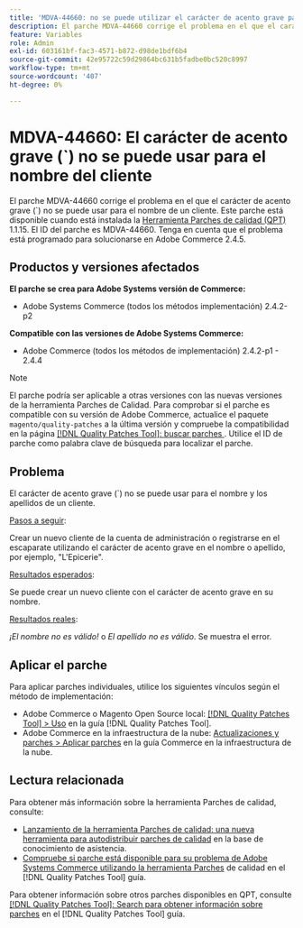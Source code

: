 ```yaml
---
title: 'MDVA-44660: no se puede utilizar el carácter de acento grave para el nombre del cliente'
description: El parche MDVA-44660 corrige el problema en el que el carácter de acento grave no se puede utilizar para el nombre de un cliente. Este parche está disponible cuando está instalada la [Quality Patches Tool (QPT)](https://experienceleague.adobe.com/es/docs/commerce-knowledge-base/kb/announcements/commerce-announcements/magento-quality-patches-released-new-tool-to-self-serve-quality-patches) 1.1.15. El ID del parche es MDVA-44660. Tenga en cuenta que el problema está programado para solucionarse en Adobe Commerce 2.4.5.
feature: Variables
role: Admin
exl-id: 603161bf-fac3-4571-b872-d98de1bdf6b4
source-git-commit: 42e95722c59d29864bc631b5fadbe0bc520c8997
workflow-type: tm+mt
source-wordcount: '407'
ht-degree: 0%

---
```


# MDVA-44660: El carácter de acento grave (&grave;) no se puede usar para el nombre del cliente

El parche MDVA-44660 corrige el problema en el que el carácter de acento grave (\`) no se puede usar para el nombre de un cliente. Este parche está disponible cuando está instalada la [Herramienta Parches de calidad (QPT)](https://experienceleague.adobe.com/es/docs/commerce-knowledge-base/kb/announcements/commerce-announcements/magento-quality-patches-released-new-tool-to-self-serve-quality-patches) 1.1.15. El ID del parche es MDVA-44660. Tenga en cuenta que el problema está programado para solucionarse en Adobe Commerce 2.4.5.

## Productos y versiones afectados

**El parche se crea para Adobe Systems versión de Commerce:**

* Adobe Systems Commerce (todos los métodos implementación) 2.4.2-p2

**Compatible con las versiones de Adobe Systems Commerce:**

* Adobe Commerce (todos los métodos de implementación) 2.4.2-p1 - 2.4.4

>[!NOTE]
>
>El parche podría ser aplicable a otras versiones con las nuevas versiones de la herramienta Parches de Calidad. Para comprobar si el parche es compatible con su versión de Adobe Commerce, actualice el paquete `magento/quality-patches` a la última versión y compruebe la compatibilidad en la página [[!DNL Quality Patches Tool]: buscar parches ](https://experienceleague.adobe.com/es/docs/commerce-knowledge-base/kb/announcements/commerce-announcements/magento-quality-patches-released-new-tool-to-self-serve-quality-patches). Utilice el ID de parche como palabra clave de búsqueda para localizar el parche.

## Problema

El carácter de acento grave (\`) no se puede usar para el nombre y los apellidos de un cliente.

<u>Pasos a seguir</u>:

Crear un nuevo cliente de la cuenta de administración o registrarse en el escaparate utilizando el carácter de acento grave en el nombre o apellido, por ejemplo, &quot;L&#39;Epicerie&quot;.

<u>Resultados esperados</u>:

Se puede crear un nuevo cliente con el carácter de acento grave en su nombre.

<u>Resultados reales</u>:

*¡El nombre no es válido!* o *El apellido no es válido*. Se muestra el error.

## Aplicar el parche

Para aplicar parches individuales, utilice los siguientes vínculos según el método de implementación:

* Adobe Commerce o Magento Open Source local: [[!DNL Quality Patches Tool] > Uso](/help/tools/quality-patches-tool/usage.md) en la guía [!DNL Quality Patches Tool].
* Adobe Commerce en la infraestructura de la nube: [Actualizaciones y parches > Aplicar parches](https://experienceleague.adobe.com/docs/commerce-cloud-service/user-guide/develop/upgrade/apply-patches.html?lang=es) en la guía Commerce en la infraestructura de la nube.

## Lectura relacionada

Para obtener más información sobre la herramienta Parches de calidad, consulte:

* [Lanzamiento de la herramienta Parches de calidad: una nueva herramienta para autodistribuir parches de calidad](https://experienceleague.adobe.com/es/docs/commerce-knowledge-base/kb/announcements/commerce-announcements/magento-quality-patches-released-new-tool-to-self-serve-quality-patches) en la base de conocimiento de asistencia.
* [Compruebe si parche está disponible para su problema de Adobe Systems Commerce utilizando la herramienta Parches](/help/tools/quality-patches-tool/patches-available-in-qpt/check-patch-for-magento-issue-with-magento-quality-patches.md) de calidad en el [!DNL Quality Patches Tool] guía.

Para obtener información sobre otros parches disponibles en QPT, consulte [[!DNL Quality Patches Tool]: Search para obtener información sobre parches](https://experienceleague.adobe.com/tools/commerce-quality-patches/index.html?lang=es) en el [!DNL Quality Patches Tool] guía.
